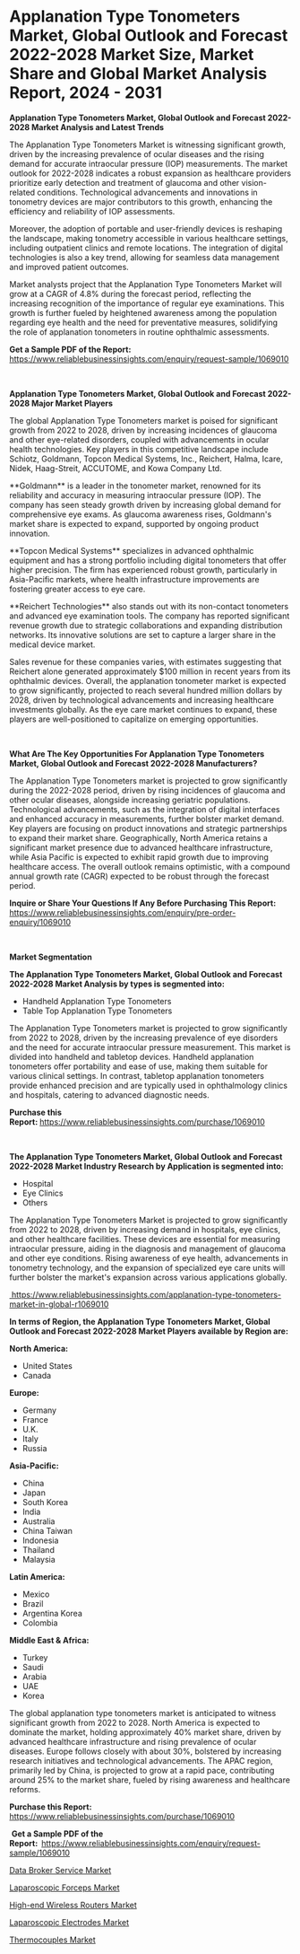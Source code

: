<p><h1>Applanation Type Tonometers Market, Global Outlook and Forecast 2022-2028 Market Size, Market Share and Global Market Analysis Report, 2024 - 2031</h1></p><p><strong>Applanation Type Tonometers Market, Global Outlook and Forecast 2022-2028 Market Analysis and Latest Trends</strong></p>
<p><p>The Applanation Type Tonometers Market is witnessing significant growth, driven by the increasing prevalence of ocular diseases and the rising demand for accurate intraocular pressure (IOP) measurements. The market outlook for 2022-2028 indicates a robust expansion as healthcare providers prioritize early detection and treatment of glaucoma and other vision-related conditions. Technological advancements and innovations in tonometry devices are major contributors to this growth, enhancing the efficiency and reliability of IOP assessments.</p><p>Moreover, the adoption of portable and user-friendly devices is reshaping the landscape, making tonometry accessible in various healthcare settings, including outpatient clinics and remote locations. The integration of digital technologies is also a key trend, allowing for seamless data management and improved patient outcomes.</p><p>Market analysts project that the Applanation Type Tonometers Market will grow at a CAGR of 4.8% during the forecast period, reflecting the increasing recognition of the importance of regular eye examinations. This growth is further fueled by heightened awareness among the population regarding eye health and the need for preventative measures, solidifying the role of applanation tonometers in routine ophthalmic assessments.</p></p>
<p><strong>Get a Sample PDF of the Report:&nbsp;</strong> <a href="https://www.reliablebusinessinsights.com/enquiry/request-sample/1069010?utm_campaign=97&utm_medium=2&utm_source=Github&utm_content=ia&utm_term=04122024&utm_id=applanation-type-tonometers-market-global-outlook-and-forecast-2022-2028">https://www.reliablebusinessinsights.com/enquiry/request-sample/1069010</a></p>
<p>&nbsp;</p>
<p><strong>Applanation Type Tonometers Market, Global Outlook and Forecast 2022-2028 Major Market Players</strong></p>
<p><p>The global Applanation Type Tonometers market is poised for significant growth from 2022 to 2028, driven by increasing incidences of glaucoma and other eye-related disorders, coupled with advancements in ocular health technologies. Key players in this competitive landscape include Schiotz, Goldmann, Topcon Medical Systems, Inc., Reichert, Halma, Icare, Nidek, Haag-Streit, ACCUTOME, and Kowa Company Ltd.</p><p>**Goldmann** is a leader in the tonometer market, renowned for its reliability and accuracy in measuring intraocular pressure (IOP). The company has seen steady growth driven by increasing global demand for comprehensive eye exams. As glaucoma awareness rises, Goldmann's market share is expected to expand, supported by ongoing product innovation.</p><p>**Topcon Medical Systems** specializes in advanced ophthalmic equipment and has a strong portfolio including digital tonometers that offer higher precision. The firm has experienced robust growth, particularly in Asia-Pacific markets, where health infrastructure improvements are fostering greater access to eye care.</p><p>**Reichert Technologies** also stands out with its non-contact tonometers and advanced eye examination tools. The company has reported significant revenue growth due to strategic collaborations and expanding distribution networks. Its innovative solutions are set to capture a larger share in the medical device market.</p><p>Sales revenue for these companies varies, with estimates suggesting that Reichert alone generated approximately $100 million in recent years from its ophthalmic devices. Overall, the applanation tonometer market is expected to grow significantly, projected to reach several hundred million dollars by 2028, driven by technological advancements and increasing healthcare investments globally. As the eye care market continues to expand, these players are well-positioned to capitalize on emerging opportunities.</p></p>
<p>&nbsp;</p>
<p><strong>What Are The Key Opportunities For Applanation Type Tonometers Market, Global Outlook and Forecast 2022-2028 Manufacturers?</strong></p>
<p><p>The Applanation Type Tonometers market is projected to grow significantly during the 2022-2028 period, driven by rising incidences of glaucoma and other ocular diseases, alongside increasing geriatric populations. Technological advancements, such as the integration of digital interfaces and enhanced accuracy in measurements, further bolster market demand. Key players are focusing on product innovations and strategic partnerships to expand their market share. Geographically, North America retains a significant market presence due to advanced healthcare infrastructure, while Asia Pacific is expected to exhibit rapid growth due to improving healthcare access. The overall outlook remains optimistic, with a compound annual growth rate (CAGR) expected to be robust through the forecast period.</p></p>
<p><strong>Inquire or Share Your Questions If Any Before Purchasing This Report:</strong> <a href="https://www.reliablebusinessinsights.com/enquiry/pre-order-enquiry/1069010?utm_campaign=97&utm_medium=2&utm_source=Github&utm_content=ia&utm_term=04122024&utm_id=applanation-type-tonometers-market-global-outlook-and-forecast-2022-2028">https://www.reliablebusinessinsights.com/enquiry/pre-order-enquiry/1069010</a></p>
<p>&nbsp;</p>
<p><strong>Market Segmentation</strong></p>
<p><strong>The Applanation Type Tonometers Market, Global Outlook and Forecast 2022-2028 Market Analysis by types is segmented into:</strong></p>
<p><ul><li>Handheld Applanation Type Tonometers</li><li>Table Top Applanation Type Tonometers</li></ul></p>
<p><p>The Applanation Type Tonometers market is projected to grow significantly from 2022 to 2028, driven by the increasing prevalence of eye disorders and the need for accurate intraocular pressure measurement. This market is divided into handheld and tabletop devices. Handheld applanation tonometers offer portability and ease of use, making them suitable for various clinical settings. In contrast, tabletop applanation tonometers provide enhanced precision and are typically used in ophthalmology clinics and hospitals, catering to advanced diagnostic needs.</p></p>
<p><strong>Purchase this Report:&nbsp;</strong><a href="https://www.reliablebusinessinsights.com/purchase/1069010?utm_campaign=97&utm_medium=2&utm_source=Github&utm_content=ia&utm_term=04122024&utm_id=applanation-type-tonometers-market-global-outlook-and-forecast-2022-2028">https://www.reliablebusinessinsights.com/purchase/1069010</a></p>
<p>&nbsp;</p>
<p><strong>The Applanation Type Tonometers Market, Global Outlook and Forecast 2022-2028 Market Industry Research by Application is segmented into:</strong></p>
<p><ul><li>Hospital</li><li>Eye Clinics</li><li>Others</li></ul></p>
<p><p>The Applanation Type Tonometers Market is projected to grow significantly from 2022 to 2028, driven by increasing demand in hospitals, eye clinics, and other healthcare facilities. These devices are essential for measuring intraocular pressure, aiding in the diagnosis and management of glaucoma and other eye conditions. Rising awareness of eye health, advancements in tonometry technology, and the expansion of specialized eye care units will further bolster the market's expansion across various applications globally.</p></p>
<p><a href="https://www.reliablebusinessinsights.com/applanation-type-tonometers-market-in-global-r1069010?utm_campaign=97&utm_medium=2&utm_source=Github&utm_content=ia&utm_term=04122024&utm_id=applanation-type-tonometers-market-global-outlook-and-forecast-2022-2028">&nbsp;https://www.reliablebusinessinsights.com/applanation-type-tonometers-market-in-global-r1069010</a></p>
<p><strong>In terms of Region, the Applanation Type Tonometers Market, Global Outlook and Forecast 2022-2028 Market Players available by Region are:</strong></p>
<p>
    <p> <strong> North America: </strong>
        <ul>
            <li>United States</li>
            <li>Canada</li>
        </ul>
        </p> 
    <p> <strong> Europe: </strong>
        <ul>
            <li>Germany</li>
            <li>France</li>
            <li>U.K.</li>
            <li>Italy</li>
            <li>Russia</li>
        </ul>
        </p> 
    <p> <strong> Asia-Pacific: </strong>
        <ul>
            <li>China</li>
            <li>Japan</li>
            <li>South Korea</li>
            <li>India</li>
            <li>Australia</li>
            <li>China Taiwan</li>
            <li>Indonesia</li>
            <li>Thailand</li>
            <li>Malaysia</li>
        </ul>
        </p> 
    <p> <strong> Latin America: </strong>
        <ul>
            <li>Mexico</li>
            <li>Brazil</li>
            <li>Argentina Korea</li>
            <li>Colombia</li>
        </ul>
        </p> 
    <p> <strong> Middle East & Africa: </strong>
        <ul>
            <li>Turkey</li>
            <li>Saudi</li>
            <li>Arabia</li>
            <li>UAE</li>
            <li>Korea</li>
        </ul>
    </p>
    </p>
<p><p>The global applanation type tonometers market is anticipated to witness significant growth from 2022 to 2028. North America is expected to dominate the market, holding approximately 40% market share, driven by advanced healthcare infrastructure and rising prevalence of ocular diseases. Europe follows closely with about 30%, bolstered by increasing research initiatives and technological advancements. The APAC region, primarily led by China, is projected to grow at a rapid pace, contributing around 25% to the market share, fueled by rising awareness and healthcare reforms.</p></p>
<p><strong>Purchase this Report: </strong><a href="https://www.reliablebusinessinsights.com/purchase/1069010?utm_campaign=97&utm_medium=2&utm_source=Github&utm_content=ia&utm_term=04122024&utm_id=applanation-type-tonometers-market-global-outlook-and-forecast-2022-2028">https://www.reliablebusinessinsights.com/purchase/1069010</a></p>
<p>&nbsp;<strong>Get a Sample PDF of the Report:&nbsp;&nbsp;</strong><a href="https://www.reliablebusinessinsights.com/enquiry/request-sample/1069010?utm_campaign=97&utm_medium=2&utm_source=Github&utm_content=ia&utm_term=04122024&utm_id=applanation-type-tonometers-market-global-outlook-and-forecast-2022-2028">https://www.reliablebusinessinsights.com/enquiry/request-sample/1069010</a></p>
<p><strong></strong></p>
<p><p><a href="https://issuu.com/reportprime-2/docs/data-broker-service-market-size-2030.pptx?utm_campaign=97&utm_medium=2&utm_source=Github&utm_content=ia&utm_term=04122024&utm_id=applanation-type-tonometers-market-global-outlook-and-forecast-2022-2028">Data Broker Service Market</a></p><p><a href="https://www.linkedin.com/pulse/how-laparoscopic-forceps-market-expanding-forecasted-117-mtzee?utm_campaign=97&utm_medium=2&utm_source=Github&utm_content=ia&utm_term=04122024&utm_id=applanation-type-tonometers-market-global-outlook-and-forecast-2022-2028">Laparoscopic Forceps Market</a></p><p><a href="https://issuu.com/reportprime-2/docs/high-end-wireless-routers-market-size-2030.pptx?utm_campaign=97&utm_medium=2&utm_source=Github&utm_content=ia&utm_term=04122024&utm_id=applanation-type-tonometers-market-global-outlook-and-forecast-2022-2028">High-end Wireless Routers Market</a></p><p><a href="https://www.linkedin.com/pulse/laparoscopic-electrodes-market-analysis-report-2024-2031-me64e?utm_campaign=97&utm_medium=2&utm_source=Github&utm_content=ia&utm_term=04122024&utm_id=applanation-type-tonometers-market-global-outlook-and-forecast-2022-2028">Laparoscopic Electrodes Market</a></p><p><a href="https://www.linkedin.com/pulse/examination-market-segmentation-thermocouples-from-2024-1d7de?utm_campaign=97&utm_medium=2&utm_source=Github&utm_content=ia&utm_term=04122024&utm_id=applanation-type-tonometers-market-global-outlook-and-forecast-2022-2028">Thermocouples Market</a></p></p>